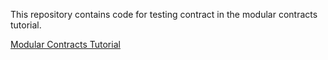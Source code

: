 This repository contains code for testing contract in the modular contracts tutorial.

[Modular Contracts Tutorial](https://github.com/zntb/modular-contracts)
